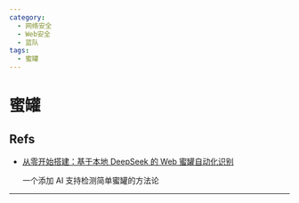 ```yaml
---
category:
  - 网络安全
  - Web安全
  - 蓝队
tags:
  - 蜜罐
---
```


# 蜜罐

## Refs

- [从零开始搭建：基于本地 DeepSeek 的 Web 蜜罐自动化识别](https://paper.seebug.org/3295/)

  一个添加 AI 支持检测简单蜜罐的方法论

---

